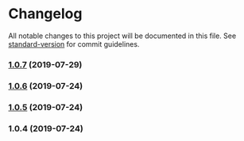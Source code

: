 # Changelog

All notable changes to this project will be documented in this file. See [standard-version](https://github.com/conventional-changelog/standard-version) for commit guidelines.

### [1.0.7](https://github.com/Just1Dav/otelo-ui/compare/v1.0.6...v1.0.7) (2019-07-29)



### [1.0.6](https://github.com/Just1Dav/otelo-ui/compare/v1.0.5...v1.0.6) (2019-07-24)



### [1.0.5](https://github.com/Just1Dav/otelo-ui/compare/v1.0.4...v1.0.5) (2019-07-24)



### 1.0.4 (2019-07-24)
